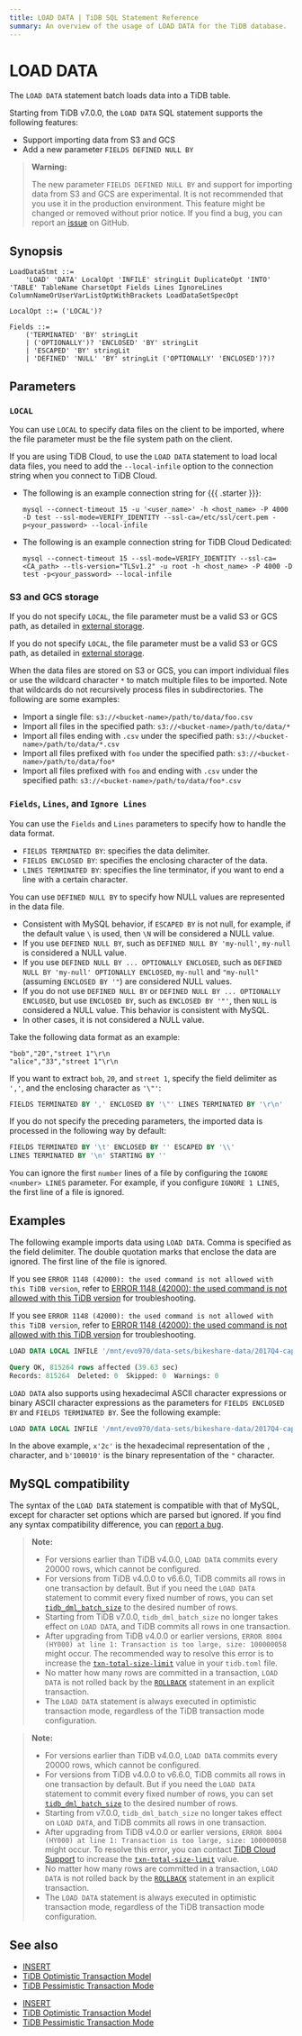 ```yaml
---
title: LOAD DATA | TiDB SQL Statement Reference
summary: An overview of the usage of LOAD DATA for the TiDB database.
---
```


# LOAD DATA

The `LOAD DATA` statement batch loads data into a TiDB table.

Starting from TiDB v7.0.0, the `LOAD DATA` SQL statement supports the following features:

- Support importing data from S3 and GCS
- Add a new parameter `FIELDS DEFINED NULL BY`

> **Warning:**
>
> The new parameter `FIELDS DEFINED NULL BY` and support for importing data from S3 and GCS are experimental. It is not recommended that you use it in the production environment. This feature might be changed or removed without prior notice. If you find a bug, you can report an [issue](https://github.com/pingcap/tidb/issues) on GitHub.

## Synopsis

```ebnf+diagram
LoadDataStmt ::=
    'LOAD' 'DATA' LocalOpt 'INFILE' stringLit DuplicateOpt 'INTO' 'TABLE' TableName CharsetOpt Fields Lines IgnoreLines ColumnNameOrUserVarListOptWithBrackets LoadDataSetSpecOpt

LocalOpt ::= ('LOCAL')?

Fields ::=
    ('TERMINATED' 'BY' stringLit
    | ('OPTIONALLY')? 'ENCLOSED' 'BY' stringLit
    | 'ESCAPED' 'BY' stringLit
    | 'DEFINED' 'NULL' 'BY' stringLit ('OPTIONALLY' 'ENCLOSED')?)?
```

## Parameters

### `LOCAL`

You can use `LOCAL` to specify data files on the client to be imported, where the file parameter must be the file system path on the client.

If you are using TiDB Cloud, to use the `LOAD DATA` statement to load local data files, you need to add the `--local-infile` option to the connection string when you connect to TiDB Cloud.

- The following is an example connection string for {{{ .starter }}}:

    ```
    mysql --connect-timeout 15 -u '<user_name>' -h <host_name> -P 4000 -D test --ssl-mode=VERIFY_IDENTITY --ssl-ca=/etc/ssl/cert.pem -p<your_password> --local-infile
    ```

- The following is an example connection string for TiDB Cloud Dedicated:

    ```
    mysql --connect-timeout 15 --ssl-mode=VERIFY_IDENTITY --ssl-ca=<CA_path> --tls-version="TLSv1.2" -u root -h <host_name> -P 4000 -D test -p<your_password> --local-infile
    ```

### S3 and GCS storage

<CustomContent platform="tidb">

If you do not specify `LOCAL`, the file parameter must be a valid S3 or GCS path, as detailed in [external storage](/br/backup-and-restore-storages.md).

</CustomContent>

<CustomContent platform="tidb-cloud">

If you do not specify `LOCAL`, the file parameter must be a valid S3 or GCS path, as detailed in [external storage](https://docs.pingcap.com/tidb/stable/backup-and-restore-storages).

</CustomContent>

When the data files are stored on S3 or GCS, you can import individual files or use the wildcard character `*` to match multiple files to be imported. Note that wildcards do not recursively process files in subdirectories. The following are some examples:

- Import a single file: `s3://<bucket-name>/path/to/data/foo.csv`
- Import all files in the specified path: `s3://<bucket-name>/path/to/data/*`
- Import all files ending with `.csv` under the specified path: `s3://<bucket-name>/path/to/data/*.csv`
- Import all files prefixed with `foo` under the specified path: `s3://<bucket-name>/path/to/data/foo*`
- Import all files prefixed with `foo` and ending with `.csv` under the specified path: `s3://<bucket-name>/path/to/data/foo*.csv`

### `Fields`, `Lines`, and `Ignore Lines`

You can use the `Fields` and `Lines` parameters to specify how to handle the data format.

- `FIELDS TERMINATED BY`: specifies the data delimiter.
- `FIELDS ENCLOSED BY`: specifies the enclosing character of the data.
- `LINES TERMINATED BY`: specifies the line terminator, if you want to end a line with a certain character.

You can use `DEFINED NULL BY` to specify how NULL values are represented in the data file.

- Consistent with MySQL behavior, if `ESCAPED BY` is not null, for example, if the default value `\` is used, then `\N` will be considered a NULL value.
- If you use `DEFINED NULL BY`, such as `DEFINED NULL BY 'my-null'`, `my-null` is considered a NULL value.
- If you use `DEFINED NULL BY ... OPTIONALLY ENCLOSED`, such as `DEFINED NULL BY 'my-null' OPTIONALLY ENCLOSED`, `my-null` and `"my-null"` (assuming `ENCLOSED BY '"`) are considered NULL values.
- If you do not use `DEFINED NULL BY` or `DEFINED NULL BY ... OPTIONALLY ENCLOSED`, but use `ENCLOSED BY`, such as `ENCLOSED BY '"'`, then `NULL` is considered a NULL value. This behavior is consistent with MySQL.
- In other cases, it is not considered a NULL value.

Take the following data format as an example:

```
"bob","20","street 1"\r\n
"alice","33","street 1"\r\n
```

If you want to extract `bob`, `20`, and `street 1`, specify the field delimiter as `','`, and the enclosing character as `'\"'`:

```sql
FIELDS TERMINATED BY ',' ENCLOSED BY '\"' LINES TERMINATED BY '\r\n'
```

If you do not specify the preceding parameters, the imported data is processed in the following way by default:

```sql
FIELDS TERMINATED BY '\t' ENCLOSED BY '' ESCAPED BY '\\'
LINES TERMINATED BY '\n' STARTING BY ''
```

You can ignore the first `number` lines of a file by configuring the `IGNORE <number> LINES` parameter. For example, if you configure `IGNORE 1 LINES`, the first line of a file is ignored.

## Examples

The following example imports data using `LOAD DATA`. Comma is specified as the field delimiter. The double quotation marks that enclose the data are ignored. The first line of the file is ignored.

<CustomContent platform="tidb">

If you see `ERROR 1148 (42000): the used command is not allowed with this TiDB version`, refer to [ERROR 1148 (42000): the used command is not allowed with this TiDB version](/error-codes.md#mysql-native-error-messages) for troubleshooting.

</CustomContent>

<CustomContent platform="tidb-cloud">

If you see `ERROR 1148 (42000): the used command is not allowed with this TiDB version`, refer to [ERROR 1148 (42000): the used command is not allowed with this TiDB version](https://docs.pingcap.com/tidb/stable/error-codes#mysql-native-error-messages) for troubleshooting.

</CustomContent>

```sql
LOAD DATA LOCAL INFILE '/mnt/evo970/data-sets/bikeshare-data/2017Q4-capitalbikeshare-tripdata.csv' INTO TABLE trips FIELDS TERMINATED BY ',' ENCLOSED BY '\"' LINES TERMINATED BY '\r\n' IGNORE 1 LINES (duration, start_date, end_date, start_station_number, start_station, end_station_number, end_station, bike_number, member_type);
```

```sql
Query OK, 815264 rows affected (39.63 sec)
Records: 815264  Deleted: 0  Skipped: 0  Warnings: 0
```

`LOAD DATA` also supports using hexadecimal ASCII character expressions or binary ASCII character expressions as the parameters for `FIELDS ENCLOSED BY` and `FIELDS TERMINATED BY`. See the following example:

```sql
LOAD DATA LOCAL INFILE '/mnt/evo970/data-sets/bikeshare-data/2017Q4-capitalbikeshare-tripdata.csv' INTO TABLE trips FIELDS TERMINATED BY x'2c' ENCLOSED BY b'100010' LINES TERMINATED BY '\r\n' IGNORE 1 LINES (duration, start_date, end_date, start_station_number, start_station, end_station_number, end_station, bike_number, member_type);
```

In the above example, `x'2c'` is the hexadecimal representation of the `,` character, and `b'100010'` is the binary representation of the `"` character.

## MySQL compatibility

The syntax of the `LOAD DATA` statement is compatible with that of MySQL, except for character set options which are parsed but ignored. If you find any syntax compatibility difference, you can [report a bug](https://docs.pingcap.com/tidb/stable/support).

<CustomContent platform="tidb">

> **Note:**
>
> - For versions earlier than TiDB v4.0.0, `LOAD DATA` commits every 20000 rows, which cannot be configured.
> - For versions from TiDB v4.0.0 to v6.6.0, TiDB commits all rows in one transaction by default. But if you need the `LOAD DATA` statement to commit every fixed number of rows, you can set [`tidb_dml_batch_size`](/system-variables.md#tidb_dml_batch_size) to the desired number of rows.
> - Starting from TiDB v7.0.0, `tidb_dml_batch_size` no longer takes effect on `LOAD DATA`, and TiDB commits all rows in one transaction.
> - After upgrading from TiDB v4.0.0 or earlier versions, `ERROR 8004 (HY000) at line 1: Transaction is too large, size: 100000058` might occur. The recommended way to resolve this error is to increase the [`txn-total-size-limit`](/tidb-configuration-file.md#txn-total-size-limit) value in your `tidb.toml` file.
> - No matter how many rows are committed in a transaction, `LOAD DATA` is not rolled back by the [`ROLLBACK`](/sql-statements/sql-statement-rollback.md) statement in an explicit transaction.
> - The `LOAD DATA` statement is always executed in optimistic transaction mode, regardless of the TiDB transaction mode configuration.

</CustomContent>

<CustomContent platform="tidb-cloud">

> **Note:**
>
> - For versions earlier than TiDB v4.0.0, `LOAD DATA` commits every 20000 rows, which cannot be configured.
> - For versions from TiDB v4.0.0 to v6.6.0, TiDB commits all rows in one transaction by default. But if you need the `LOAD DATA` statement to commit every fixed number of rows, you can set [`tidb_dml_batch_size`](/system-variables.md#tidb_dml_batch_size) to the desired number of rows.
> - Starting from v7.0.0, `tidb_dml_batch_size` no longer takes effect on `LOAD DATA`, and TiDB commits all rows in one transaction.
> - After upgrading from TiDB v4.0.0 or earlier versions, `ERROR 8004 (HY000) at line 1: Transaction is too large, size: 100000058` might occur. To resolve this error, you can contact [TiDB Cloud Support](https://docs.pingcap.com/tidbcloud/tidb-cloud-support) to increase the [`txn-total-size-limit`](https://docs.pingcap.com/tidb/stable/tidb-configuration-file#txn-total-size-limit) value.
> - No matter how many rows are committed in a transaction, `LOAD DATA` is not rolled back by the [`ROLLBACK`](/sql-statements/sql-statement-rollback.md) statement in an explicit transaction.
> - The `LOAD DATA` statement is always executed in optimistic transaction mode, regardless of the TiDB transaction mode configuration.

</CustomContent>

## See also

<CustomContent platform="tidb">

* [INSERT](/sql-statements/sql-statement-insert.md)
* [TiDB Optimistic Transaction Model](/optimistic-transaction.md)
* [TiDB Pessimistic Transaction Mode](/pessimistic-transaction.md)

</CustomContent>

<CustomContent platform="tidb-cloud">

* [INSERT](/sql-statements/sql-statement-insert.md)
* [TiDB Optimistic Transaction Model](/optimistic-transaction.md)
* [TiDB Pessimistic Transaction Mode](/pessimistic-transaction.md)

</CustomContent>
